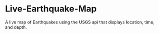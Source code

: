 # Live-Earthquake-Map

A live map of Earthquakes using the USGS api that displays location, time, and depth.
